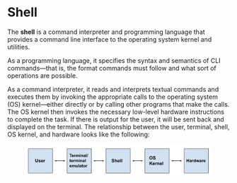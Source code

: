 # Shell

The **shell** is a command interpreter and programming language that provides a command line interface to the operating system kernel and utilities.&#x20;

As a programming language, it specifies the syntax and semantics of CLI commands—that is, the format commands must follow and what sort of operations are possible.&#x20;

As a command interpreter, it reads and interprets textual commands and executes them by invoking the appropriate calls to the operating system (OS) kernel—either directly or by calling other programs that make the calls. The OS kernel then invokes the necessary low-level hardware instructions to complete the task. If there is output for the user, it will be sent back and displayed on the terminal. The relationship between the user, terminal, shell, OS kernel, and hardware looks like the following:

<figure><img src="../.gitbook/assets/Screenshot 2023-04-26 at 3.21.28 PM.png" alt=""><figcaption></figcaption></figure>
